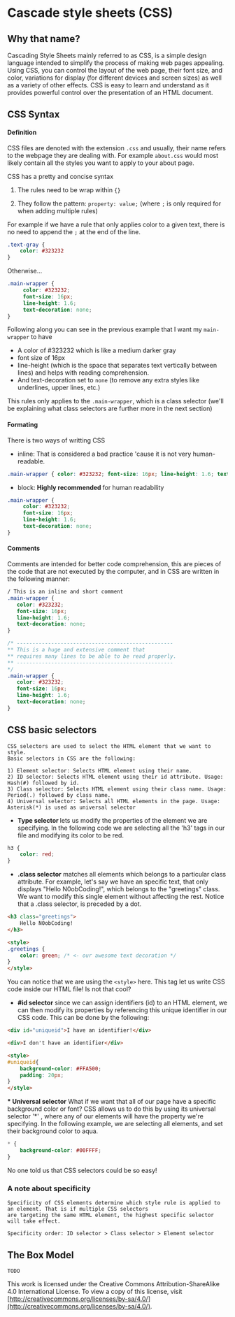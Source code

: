 # Cascade style sheets (CSS)

## Why that name?

Cascading Style Sheets mainly referred to as CSS, is a simple design language intended to simplify the process of making web pages appealing. Using CSS, you can control the layout of the web page, their font size, and color, variations for display (for different devices and screen sizes) as well as a variety of other effects. CSS is easy to learn and understand as it provides powerful control over the presentation of an HTML document.

## CSS Syntax

#### Definition

CSS files are denoted with the extension `.css` and usually, their name refers to the webpage they are dealing with. For example `about.css` would most likely contain all the styles you want to apply to your about page.

CSS has a pretty and concise syntax

1) The rules need to be wrap within `{}`

2) They follow the pattern: `property: value;` (where `;` is only required for when adding multiple rules)

For example if we have a rule that only applies color to a given text, there is no need to append the `;` at the end of the line.

``` CSS
.text-gray {
    color: #323232
}
```
Otherwise...

``` CSS
.main-wrapper {
     color: #323232;
     font-size: 16px;
     line-height: 1.6;
     text-decoration: none;
}
```

Following along you can see in the previous example that I want my `main-wrapper` to have

- A color of #323232 which is like a medium darker gray
- font size of 16px
- line-height (which is the space that separates text vertically between lines) and helps with reading comprehension.
- And text-decoration set to `none` (to remove any extra styles like underlines, upper lines, etc.)

This rules only applies to the `.main-wrapper`, which is a class selector (we'll be explaining what class selectors are further more in the next section)

#### Formating

There is two ways of writting CSS 

- inline: That is considered a bad practice 'cause it is not very human-readable.
``` CSS
.main-wrapper { color: #323232; font-size: 16px; line-height: 1.6; text-decoration: none; } 
```
- block: <strong> Highly recommended </strong> for human readability
``` CSS
.main-wrapper {
     color: #323232;
     font-size: 16px;
     line-height: 1.6;
     text-decoration: none;
}
```
#### Comments

Comments are intended for better code comprehension, this are pieces of the code that are not executed by the computer, and in CSS are written in the following manner:

``` CSS
/ This is an inline and short comment
.main-wrapper {
   color: #323232;
   font-size: 16px;
   line-height: 1.6;
   text-decoration: none;
}

/* --------------------------------------------------
** This is a huge and extensive comment that
** requires many lines to be able to be read properly.
** --------------------------------------------------
*/
.main-wrapper {
   color: #323232;
   font-size: 16px;
   line-height: 1.6;
   text-decoration: none;
}
```
## CSS basic selectors 
    CSS selectors are used to select the HTML element that we want to style.
    Basic selectors in CSS are the following:
    
    1) Element selector: Selects HTML element using their name.
    2) ID selector: Selects HTML element using their id attribute. Usage: Hash(#) followed by id.
    3) Class selector: Selects HTML element using their class name. Usage: Period(.) followed by class name.
    4) Universal selector: Selects all HTML elements in the page. Usage: Asterisk(*) is used as universal selector
    
- <strong>Type selector </strong>lets us modify the properties of the element we are specifying. In the following code we are selecting all the 'h3' tags in our file and modifying its color to be red.
``` CSS
h3 {
    color: red;
}
```
- <strong>.class selector</strong> matches all elements which belongs to a particular class attribute. For example, let's say we have an specific text, that only displays "Hello N0obCoding!", which belongs to the "greetings" class. We want to modify this single element without affecting the rest. Notice that a .class selector, is preceded by a dot.

``` HTML
<h3 class="greetings">
	Hello N0obCoding!
</h3>

<style>
.greetings {
	color: green; /* <- our awesome text decoration */
}
</style>
```
You can notice that we are using the ```<style>``` here. This tag let us write CSS code inside our HTML file! Is not that cool?

- <strong>#id selector</strong> since we can assign identifiers (id) to an HTML element, we can then modify its properties by referencing this unique identifier in our CSS code. This can be done by the following:
``` HTML
<div id="uniqueid">I have an identifier!</div> 

<div>I don't have an identifier</div>

<style>
#uniqueid{
    background-color: #FFA500;
    padding: 20px;
}
</style>
```
<strong>* Universal selector</strong> What if we want that all of our page have a specific background color or font? CSS allows us to do this by using its universal selector '*' , where any of our elements will have the property we're specifying. In the following example, we are selecting all elements, and set their background color to aqua.
``` CSS
* {    
	background-color: #00FFFF;   
}
```
No one told us that CSS selectors could be so easy! 
### A note about specificity
    Specificity of CSS elements determine which style rule is applied to an element. That is if multiple CSS selectors
    are targeting the same HTML element, the highest specific selector will take effect.
    
    Specificity order: ID selector > Class selector > Element selector
## The Box Model
    TODO

This work is licensed under the Creative Commons Attribution-ShareAlike 4.0 International License. To view a copy of this license, visit [http://creativecommons.org/licenses/by-sa/4.0/](http://creativecommons.org/licenses/by-sa/4.0/).

